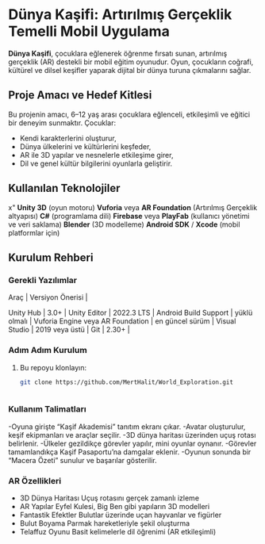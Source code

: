 # Dünya Kaşifi: Artırılmış Gerçeklik Temelli Mobil Uygulama

**Dünya Kaşifi**, çocuklara eğlenerek öğrenme fırsatı sunan, artırılmış gerçeklik (AR) destekli bir mobil eğitim oyunudur. Oyun, çocukların coğrafi, kültürel ve dilsel keşifler yaparak dijital bir dünya turuna çıkmalarını sağlar.

## Proje Amacı ve Hedef Kitlesi

Bu projenin amacı, 6–12 yaş arası çocuklara eğlenceli, etkileşimli ve eğitici bir deneyim sunmaktır. Çocuklar:
- Kendi karakterlerini oluşturur,
- Dünya ülkelerini ve kültürlerini keşfeder,
- AR ile 3D yapılar ve nesnelerle etkileşime girer,
- Dil ve genel kültür bilgilerini oyunlarla geliştirir.

## Kullanılan Teknolojiler
x"
 **Unity 3D** (oyun motoru)
 **Vuforia** veya **AR Foundation** (Artırılmış Gerçeklik altyapısı)
 **C#** (programlama dili)
 **Firebase** veya **PlayFab** (kullanıcı yönetimi ve veri saklama)
 **Blender** (3D modelleme)
 **Android SDK** / **Xcode** (mobil platformlar için)



## Kurulum Rehberi

### Gerekli Yazılımlar

 Araç | Versiyon Önerisi |

 Unity Hub | 3.0+ |
 Unity Editor | 2022.3 LTS |
 Android Build Support | yüklü olmalı |
 Vuforia Engine veya AR Foundation | en güncel sürüm |
 Visual Studio | 2019 veya üstü |
 Git | 2.30+ |

### Adım Adım Kurulum

1. Bu repoyu klonlayın:
   ```bash
   git clone https://github.com/MertHalit/World_Exploration.git



### Kullanım Talimatları

-Oyuna girişte “Kaşif Akademisi” tanıtım ekranı çıkar.
-Avatar oluşturulur, keşif ekipmanları ve araçlar seçilir.
-3D dünya haritası üzerinden uçuş rotası belirlenir.
-Ülkeler gezildikçe görevler yapılır, mini oyunlar oynanır.
-Görevler tamamlandıkça Kaşif Pasaportu’na damgalar eklenir.
-Oyunun sonunda bir “Macera Özeti” sunulur ve başarılar gösterilir.


### AR Özellikleri

- 3D Dünya Haritası	Uçuş rotasını gerçek zamanlı izleme
- AR Yapılar	Eyfel Kulesi, Big Ben gibi yapıların 3D modelleri
- Fantastik Efektler	Bulutlar üzerinde uçan hayvanlar ve figürler
- Bulut Boyama	Parmak hareketleriyle şekil oluşturma
- Telaffuz Oyunu	Basit kelimelerle dil öğrenimi (AR etkileşimli)

